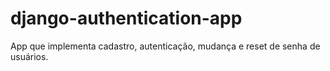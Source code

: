 # django-authentication-app
App que implementa cadastro, autenticação, mudança e reset de senha de usuários.

